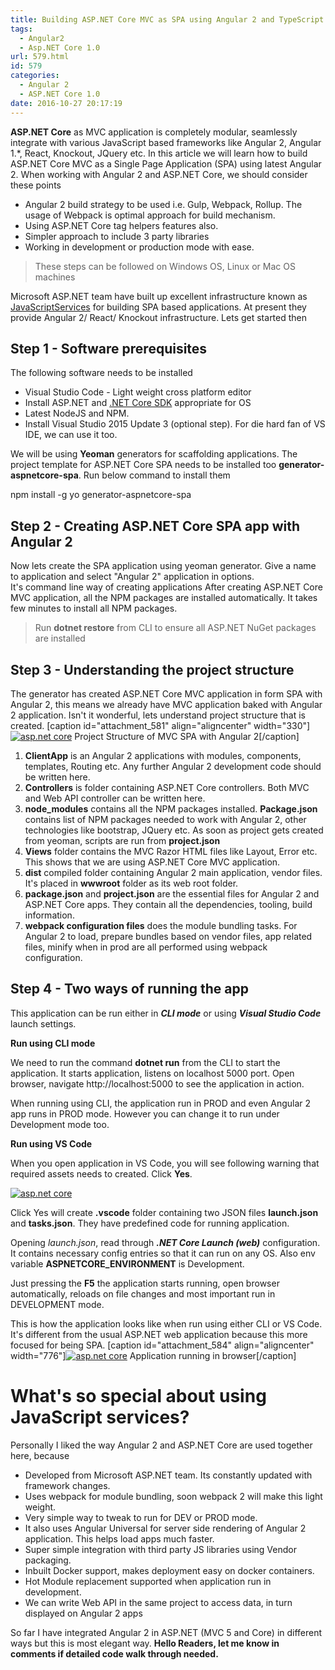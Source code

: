 ```yaml
---
title: Building ASP.NET Core MVC as SPA using Angular 2 and TypeScript
tags:
  - Angular2
  - Asp.NET Core 1.0
url: 579.html
id: 579
categories:
  - Angular 2
  - ASP.NET Core 1.0
date: 2016-10-27 20:17:19
---
```


**ASP.NET Core** as MVC application is completely modular, seamlessly integrate with various JavaScript based frameworks like Angular 2, Angular 1.*, React, Knockout, JQuery etc. In this article we will learn how to build ASP.NET Core MVC as a Single Page Application (SPA) using latest Angular 2. When working with Angular 2 and ASP.NET Core, we should consider these points

*   Angular 2 build strategy to be used i.e. Gulp, Webpack, Rollup. The usage of Webpack is optimal approach for build mechanism.
*   Using ASP.NET Core tag helpers features also.
*   Simpler approach to include 3 party libraries
*   Working in development or production mode with ease.

> These steps can be followed on Windows OS, Linux or Mac OS machines

Microsoft ASP.NET team have built up excellent infrastructure known as [JavaScriptServices](https://github.com/aspnet/JavaScriptServices) for building SPA based applications. At present they provide Angular 2/ React/ Knockout infrastructure. Lets get started then

Step 1 - Software prerequisites
-------------------------------

The following software needs to be installed

*   Visual Studio Code - Light weight cross platform editor
*   Install ASP.NET and [.NET Core SDK](https://www.microsoft.com/net/core) appropriate for OS
*   Latest NodeJS and NPM.
*   Install Visual Studio 2015 Update 3 (optional step). For die hard fan of VS IDE, we can use it too.

We will be using **Yeoman** generators for scaffolding applications. The project template for ASP.NET Core SPA needs to be installed too **generator-aspnetcore-spa**. Run below command to install them

npm install -g yo generator-aspnetcore-spa

Step 2 - Creating ASP.NET Core SPA app with Angular 2
-----------------------------------------------------

Now lets create the SPA application using yeoman generator. Give a name to application and select "Angular 2" application in options. It's command line way of creating applications After creating ASP.NET Core MVC application, all the NPM packages are installed automatically. It takes few minutes to install all NPM packages.

> Run **dotnet restore** from CLI to ensure all ASP.NET NuGet packages are installed

Step 3 - Understanding the project structure
--------------------------------------------

The generator has created ASP.NET Core MVC application in form SPA with Angular 2, this means we already have MVC application baked with Angular 2 application. Isn't it wonderful, lets understand project structure that is created. \[caption id="attachment_581" align="aligncenter" width="330"\][![asp.net core](http://www.mithunvp.com/wp-content/uploads/2016/10/2016-10-25_154243.png)](http://www.mithunvp.com/wp-content/uploads/2016/10/2016-10-25_154243.png) Project Structure of MVC SPA with Angular 2\[/caption\]

1.  **ClientApp** is an Angular 2 applications with modules, components, templates, Routing etc. Any further Angular 2 development code should be written here.
2.  **Controllers** is folder containing ASP.NET Core controllers. Both MVC and Web API controller can be written here.
3.  **node_modules** contains all the NPM packages installed. **Package.json** contains list of NPM packages needed to work with Angular 2, other technologies like bootstrap, JQuery etc. As soon as project gets created from yeoman, scripts are run from **project.json**
4.  **Views** folder contains the MVC Razor HTML files like Layout, Error etc. This shows that we are using ASP.NET Core MVC application.
5.  **dist** compiled folder containing Angular 2 main application, vendor files. It's placed in **wwwroot** folder as its web root folder.
6.  **package.json** and **project.json** are the essential files for Angular 2 and ASP.NET Core apps. They contain all the dependencies, tooling, build information.
7.  **webpack configuration files** does the module bundling tasks. For Angular 2 to load, prepare bundles based on vendor files, app related files, minify when in prod are all performed using webpack configuration.

Step 4 - Two ways of running the app
------------------------------------

This application can be run either in _**CLI mode**_ or using **_Visual Studio Code_** launch settings.

**Run using CLI mode**

We need to run the command **dotnet run** from the CLI to start the application. It starts application, listens on localhost 5000 port. Open browser, navigate http://localhost:5000 to see the application in action.

When running using CLI, the application run in PROD and even Angular 2 app runs in PROD mode. However you can change it to run under Development mode too.

**Run using VS Code**

When you open application in VS Code, you will see following warning that required assets needs to created. Click **Yes**.

[![asp.net core](http://www.mithunvp.com/wp-content/uploads/2016/10/required-asset.png)](http://www.mithunvp.com/wp-content/uploads/2016/10/required-asset.png)

Click Yes will create **.vscode** folder containing two JSON files **launch.json** and **tasks.json**. They have predefined code for running application.

Opening _launch.json_, read through _**.NET Core Launch (web)**_ configuration. It contains necessary config entries so that it can run on any OS. Also env variable **ASPNETCORE_ENVIRONMENT** is Development.

Just pressing the **F5** the application starts running, open browser automatically, reloads on file changes and most important run in DEVELOPMENT mode.

This is how the application looks like when run using either CLI or VS Code. It's different from the usual ASP.NET web application because this more focused for being SPA. \[caption id="attachment_584" align="aligncenter" width="776"\][![asp.net core](http://www.mithunvp.com/wp-content/uploads/2016/10/runningapp.png)](http://www.mithunvp.com/wp-content/uploads/2016/10/runningapp.png) Application running in browser\[/caption\]

What's so special about using JavaScript services?
==================================================

Personally I liked the way Angular 2 and ASP.NET Core are used together here, because

*   Developed from Microsoft ASP.NET team. Its constantly updated with framework changes.
*   Uses webpack for module bundling, soon webpack 2 will make this light weight.
*   Very simple way to tweak to run for DEV or PROD mode.
*   It also uses Angular Universal for server side rendering of Angular 2 application. This helps load apps much faster.
*   Super simple integration with third party JS libraries using Vendor packaging.
*   Inbuilt Docker support, makes deployment easy on docker containers.
*   Hot Module replacement supported when application run in development.
*   We can write Web API in the same project to access data, in turn displayed on Angular 2 apps

So far I have integrated Angular 2 in ASP.NET (MVC 5 and Core) in different ways but this is most elegant way. **Hello Readers, let me know in comments if detailed code walk through needed.**